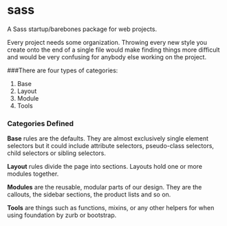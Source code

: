 sass
====

A Sass startup/barebones package for web projects.

<p>Every project needs some organization. Throwing every new style you create onto the end of a single file would make finding things more difficult and would be very confusing for anybody else working on the project.</p>

###There are four types of categories:

1. Base
2. Layout
3. Module
4. Tools

### Categories Defined

**Base** rules are the defaults. They are almost exclusively single element selectors but it could include attribute selectors, pseudo-class selectors, child selectors or sibling selectors.

**Layout** rules divide the page into sections. Layouts hold one or more modules together.

**Modules** are the reusable, modular parts of our design. They are the callouts, the sidebar sections, the product lists and so on.

**Tools** are things such as functions, mixins, or any other helpers for when using foundation by zurb or bootstrap.